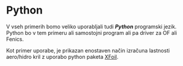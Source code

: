 # Python

V vseh primerih bomo veliko uporabljali tudi ***Python*** programski jezik. Python bo v tem primeru ali samostojni program ali pa driver za OF ali Fenics.

Kot primer uporabe, je prikazan enostaven način izračuna lastnosti aero/hidro kril z uporabo python paketa [XFoil](https://pypi.org/project/xfoil/). 
